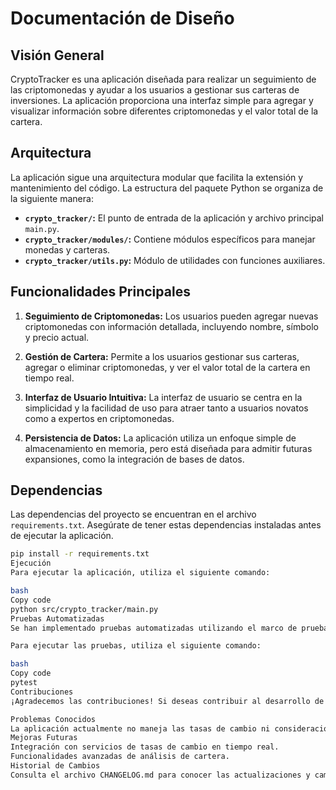 # Documentación de Diseño

## Visión General

CryptoTracker es una aplicación diseñada para realizar un seguimiento de las criptomonedas y ayudar a los usuarios a gestionar sus carteras de inversiones. La aplicación proporciona una interfaz simple para agregar y visualizar información sobre diferentes criptomonedas y el valor total de la cartera.

## Arquitectura

La aplicación sigue una arquitectura modular que facilita la extensión y mantenimiento del código. La estructura del paquete Python se organiza de la siguiente manera:

- **`crypto_tracker/`:** El punto de entrada de la aplicación y archivo principal `main.py`.
- **`crypto_tracker/modules/`:** Contiene módulos específicos para manejar monedas y carteras.
- **`crypto_tracker/utils.py`:** Módulo de utilidades con funciones auxiliares.

## Funcionalidades Principales

1. **Seguimiento de Criptomonedas:** Los usuarios pueden agregar nuevas criptomonedas con información detallada, incluyendo nombre, símbolo y precio actual.

2. **Gestión de Cartera:** Permite a los usuarios gestionar sus carteras, agregar o eliminar criptomonedas, y ver el valor total de la cartera en tiempo real.

3. **Interfaz de Usuario Intuitiva:** La interfaz de usuario se centra en la simplicidad y la facilidad de uso para atraer tanto a usuarios novatos como a expertos en criptomonedas.

4. **Persistencia de Datos:** La aplicación utiliza un enfoque simple de almacenamiento en memoria, pero está diseñada para admitir futuras expansiones, como la integración de bases de datos.

## Dependencias

Las dependencias del proyecto se encuentran en el archivo `requirements.txt`. Asegúrate de tener estas dependencias instaladas antes de ejecutar la aplicación.

```bash
pip install -r requirements.txt
Ejecución
Para ejecutar la aplicación, utiliza el siguiente comando:

bash
Copy code
python src/crypto_tracker/main.py
Pruebas Automatizadas
Se han implementado pruebas automatizadas utilizando el marco de pruebas pytest. Estas pruebas se encuentran en el directorio tests/.

Para ejecutar las pruebas, utiliza el siguiente comando:

bash
Copy code
pytest
Contribuciones
¡Agradecemos las contribuciones! Si deseas contribuir al desarrollo de CryptoTracker, sigue las directrices de contribución.

Problemas Conocidos
La aplicación actualmente no maneja las tasas de cambio ni consideraciones fiscales. Estos aspectos están planeados para futuras versiones.
Mejoras Futuras
Integración con servicios de tasas de cambio en tiempo real.
Funcionalidades avanzadas de análisis de cartera.
Historial de Cambios
Consulta el archivo CHANGELOG.md para conocer las actualizaciones y cambios realizados en cada versión.
